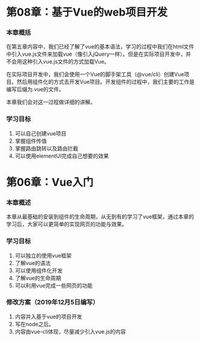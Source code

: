 # 第08章：基于Vue的web项目开发

### 本章概括

在第五章内容中，我们已经了解了vue的基本语法，学习的过程中我们在html文件中引入vue.js文件来加载vue（像引入jQuery一样）。但是在实际项目开发中，并不会用这种引入vue.js文件的方式加载Vue。

在实际项目开发中，我们会使用一个Vue的脚手架工具（@vue/cli）创建Vue项目。然后用组件化的方式去开发Vue项目。开发组件的过程中，我们主要的工作是编写后缀为.vue的文件。

本章我们会对这一过程做详细的讲解。

### 学习目标

1. 可以自己创建vue项目
2. 掌握组件传值
3. 掌握路由跳转以及路由拦截
4. 可以使用elementUI完成自己想要的效果

# 第06章：Vue入门

### 本章概述

本章从最基础的安装到组件的生命周期，从无到有的学习了vue框架，通过本章的学习后，大家可以更简单的实现网页的功能与效果。

### 学习目标

1. 可以独立的使用vue框架
2. 了解vue的语法
3. 可以使用组件化开发
4. 了解vue的生命周期
5. 可以利用vue完成一些网页的功能

### 修改方案（2019年12月5日编写）

1. 内容并入基于vue的项目开发
2. 写在node之后。
3. 内容由vue-cli体现，尽量减少引入vue.js的内容